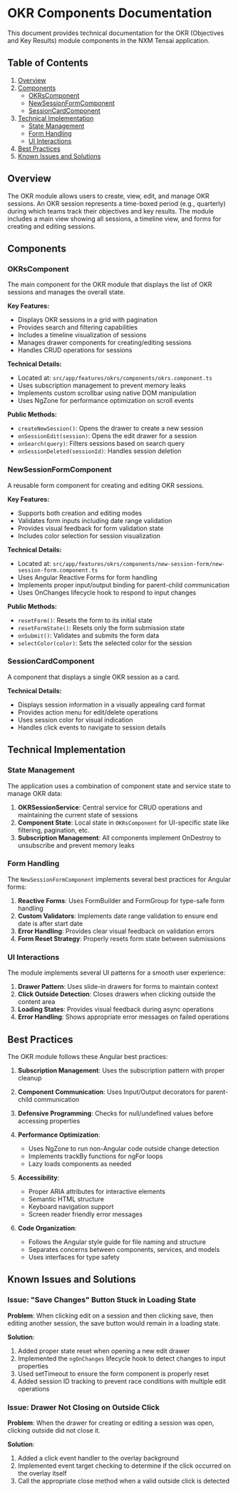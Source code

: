 # OKR Components Documentation

This document provides technical documentation for the OKR (Objectives and Key Results) module components in the NXM Tensai application.

## Table of Contents

1. [Overview](#overview)
2. [Components](#components)
   - [OKRsComponent](#okrscomponent)
   - [NewSessionFormComponent](#newsessionformcomponent)
   - [SessionCardComponent](#sessioncardcomponent)
3. [Technical Implementation](#technical-implementation)
   - [State Management](#state-management)
   - [Form Handling](#form-handling)
   - [UI Interactions](#ui-interactions)
4. [Best Practices](#best-practices)
5. [Known Issues and Solutions](#known-issues-and-solutions)

## Overview

The OKR module allows users to create, view, edit, and manage OKR sessions. An OKR session represents a time-boxed period (e.g., quarterly) during which teams track their objectives and key results. The module includes a main view showing all sessions, a timeline view, and forms for creating and editing sessions.

## Components

### OKRsComponent

The main component for the OKR module that displays the list of OKR sessions and manages the overall state.

**Key Features:**
- Displays OKR sessions in a grid with pagination
- Provides search and filtering capabilities
- Includes a timeline visualization of sessions
- Manages drawer components for creating/editing sessions
- Handles CRUD operations for sessions

**Technical Details:**
- Located at: `src/app/features/okrs/components/okrs.component.ts`
- Uses subscription management to prevent memory leaks
- Implements custom scrollbar using native DOM manipulation
- Uses NgZone for performance optimization on scroll events

**Public Methods:**
- `createNewSession()`: Opens the drawer to create a new session
- `onSessionEdit(session)`: Opens the edit drawer for a session
- `onSearch(query)`: Filters sessions based on search query
- `onSessionDeleted(sessionId)`: Handles session deletion

### NewSessionFormComponent

A reusable form component for creating and editing OKR sessions.

**Key Features:**
- Supports both creation and editing modes
- Validates form inputs including date range validation
- Provides visual feedback for form validation state
- Includes color selection for session visualization

**Technical Details:**
- Located at: `src/app/features/okrs/components/new-session-form/new-session-form.component.ts`
- Uses Angular Reactive Forms for form handling
- Implements proper input/output binding for parent-child communication
- Uses OnChanges lifecycle hook to respond to input changes

**Public Methods:**
- `resetForm()`: Resets the form to its initial state
- `resetFormState()`: Resets only the form submission state
- `onSubmit()`: Validates and submits the form data
- `selectColor(color)`: Sets the selected color for the session

### SessionCardComponent

A component that displays a single OKR session as a card.

**Technical Details:**
- Displays session information in a visually appealing card format
- Provides action menu for edit/delete operations
- Uses session color for visual indication
- Handles click events to navigate to session details

## Technical Implementation

### State Management

The application uses a combination of component state and service state to manage OKR data:

1. **OKRSessionService**: Central service for CRUD operations and maintaining the current state of sessions
2. **Component State**: Local state in `OKRsComponent` for UI-specific state like filtering, pagination, etc.
3. **Subscription Management**: All components implement OnDestroy to unsubscribe and prevent memory leaks

### Form Handling

The `NewSessionFormComponent` implements several best practices for Angular forms:

1. **Reactive Forms**: Uses FormBuilder and FormGroup for type-safe form handling
2. **Custom Validators**: Implements date range validation to ensure end date is after start date
3. **Error Handling**: Provides clear visual feedback on validation errors
4. **Form Reset Strategy**: Properly resets form state between submissions

### UI Interactions

The module implements several UI patterns for a smooth user experience:

1. **Drawer Pattern**: Uses slide-in drawers for forms to maintain context
2. **Click Outside Detection**: Closes drawers when clicking outside the content area
3. **Loading States**: Provides visual feedback during async operations
4. **Error Handling**: Shows appropriate error messages on failed operations

## Best Practices

The OKR module follows these Angular best practices:

1. **Subscription Management**: Uses the subscription pattern with proper cleanup
2. **Component Communication**: Uses Input/Output decorators for parent-child communication
3. **Defensive Programming**: Checks for null/undefined values before accessing properties
4. **Performance Optimization**:
   - Uses NgZone to run non-Angular code outside change detection
   - Implements trackBy functions for ngFor loops
   - Lazy loads components as needed

5. **Accessibility**:
   - Proper ARIA attributes for interactive elements
   - Semantic HTML structure
   - Keyboard navigation support
   - Screen reader friendly error messages

6. **Code Organization**:
   - Follows the Angular style guide for file naming and structure
   - Separates concerns between components, services, and models
   - Uses interfaces for type safety

## Known Issues and Solutions

### Issue: "Save Changes" Button Stuck in Loading State

**Problem**: When clicking edit on a session and then clicking save, then editing another session, the save button would remain in a loading state.

**Solution**: 
1. Added proper state reset when opening a new edit drawer
2. Implemented the `ngOnChanges` lifecycle hook to detect changes to input properties
3. Used setTimeout to ensure the form component is properly reset
4. Added session ID tracking to prevent race conditions with multiple edit operations

### Issue: Drawer Not Closing on Outside Click

**Problem**: When the drawer for creating or editing a session was open, clicking outside did not close it.

**Solution**:
1. Added a click event handler to the overlay background
2. Implemented event target checking to determine if the click occurred on the overlay itself
3. Call the appropriate close method when a valid outside click is detected